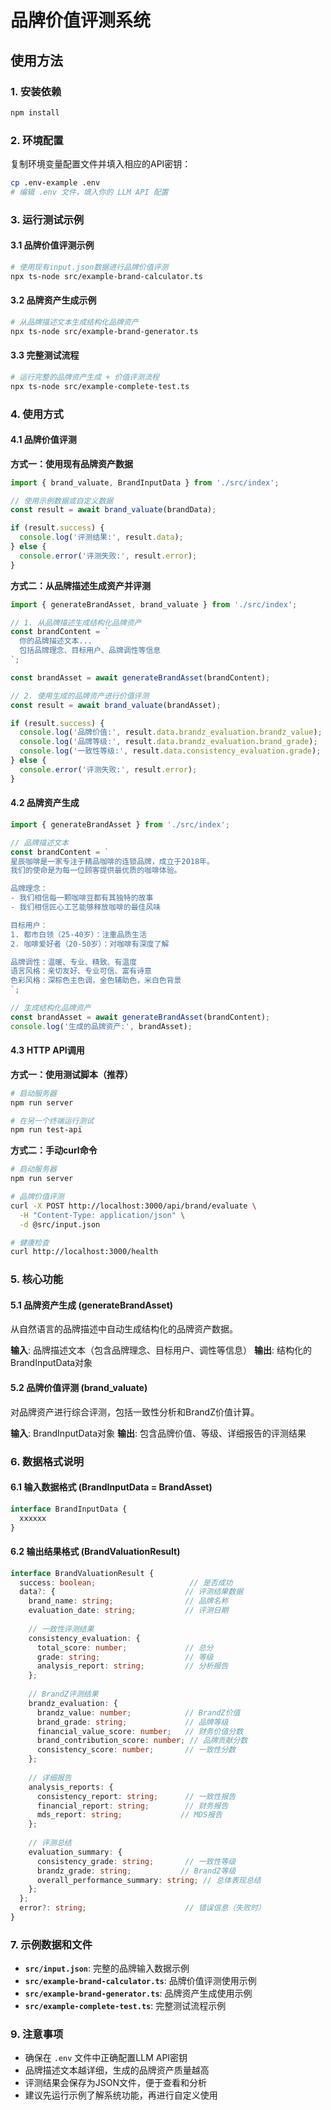 # 品牌价值评测系统

## 使用方法

### 1. 安装依赖
```bash
npm install
```

### 2. 环境配置
复制环境变量配置文件并填入相应的API密钥：
```bash
cp .env-example .env
# 编辑 .env 文件，填入你的 LLM API 配置
```

### 3. 运行测试示例

#### 3.1 品牌价值评测示例
```bash
# 使用现有input.json数据进行品牌价值评测
npx ts-node src/example-brand-calculator.ts
```

#### 3.2 品牌资产生成示例
```bash
# 从品牌描述文本生成结构化品牌资产
npx ts-node src/example-brand-generator.ts
```

#### 3.3 完整测试流程
```bash
# 运行完整的品牌资产生成 + 价值评测流程
npx ts-node src/example-complete-test.ts
```

### 4. 使用方式

#### 4.1 品牌价值评测

**方式一：使用现有品牌资产数据**
```typescript
import { brand_valuate, BrandInputData } from './src/index';

// 使用示例数据或自定义数据
const result = await brand_valuate(brandData);

if (result.success) {
  console.log('评测结果:', result.data);
} else {
  console.error('评测失败:', result.error);
}
```

**方式二：从品牌描述生成资产并评测**
```typescript
import { generateBrandAsset, brand_valuate } from './src/index';

// 1. 从品牌描述生成结构化品牌资产
const brandContent = `
  你的品牌描述文本...
  包括品牌理念、目标用户、品牌调性等信息
`;

const brandAsset = await generateBrandAsset(brandContent);

// 2. 使用生成的品牌资产进行价值评测
const result = await brand_valuate(brandAsset);

if (result.success) {
  console.log('品牌价值:', result.data.brandz_evaluation.brandz_value);
  console.log('品牌等级:', result.data.brandz_evaluation.brand_grade);
  console.log('一致性等级:', result.data.consistency_evaluation.grade);
} else {
  console.error('评测失败:', result.error);
}
```

#### 4.2 品牌资产生成
```typescript
import { generateBrandAsset } from './src/index';

// 品牌描述文本
const brandContent = `
星辰咖啡是一家专注于精品咖啡的连锁品牌，成立于2018年。
我们的使命是为每一位顾客提供最优质的咖啡体验。

品牌理念：
- 我们相信每一颗咖啡豆都有其独特的故事
- 我们相信匠心工艺能够释放咖啡的最佳风味

目标用户：
1. 都市白领（25-40岁）：注重品质生活
2. 咖啡爱好者（20-50岁）：对咖啡有深度了解

品牌调性：温暖、专业、精致、有温度
语言风格：亲切友好、专业可信、富有诗意
色彩风格：深棕色主色调，金色辅助色，米白色背景
`;

// 生成结构化品牌资产
const brandAsset = await generateBrandAsset(brandContent);
console.log('生成的品牌资产:', brandAsset);
```

#### 4.3 HTTP API调用

**方式一：使用测试脚本（推荐）**
```bash
# 启动服务器
npm run server

# 在另一个终端运行测试
npm run test-api
```

**方式二：手动curl命令**
```bash
# 启动服务器
npm run server

# 品牌价值评测
curl -X POST http://localhost:3000/api/brand/evaluate \
  -H "Content-Type: application/json" \
  -d @src/input.json

# 健康检查
curl http://localhost:3000/health

```

### 5. 核心功能

#### 5.1 品牌资产生成 (generateBrandAsset)
从自然语言的品牌描述中自动生成结构化的品牌资产数据。

**输入**: 品牌描述文本（包含品牌理念、目标用户、调性等信息）
**输出**: 结构化的BrandInputData对象

#### 5.2 品牌价值评测 (brand_valuate)
对品牌资产进行综合评测，包括一致性分析和BrandZ价值计算。

**输入**: BrandInputData对象
**输出**: 包含品牌价值、等级、详细报告的评测结果

### 6. 数据格式说明

#### 6.1 输入数据格式 (BrandInputData = BrandAsset)
```typescript
interface BrandInputData {
  xxxxxx
}
```

#### 6.2 输出结果格式 (BrandValuationResult)
```typescript
interface BrandValuationResult {
  success: boolean;                     // 是否成功
  data?: {                             // 评测结果数据
    brand_name: string;                // 品牌名称
    evaluation_date: string;           // 评测日期
    
    // 一致性评测结果
    consistency_evaluation: {
      total_score: number;             // 总分
      grade: string;                   // 等级
      analysis_report: string;         // 分析报告
    };
    
    // BrandZ评测结果
    brandz_evaluation: {
      brandz_value: number;            // BrandZ价值
      brand_grade: string;             // 品牌等级
      financial_value_score: number;   // 财务价值分数
      brand_contribution_score: number; // 品牌贡献分数
      consistency_score: number;       // 一致性分数
    };
    
    // 详细报告
    analysis_reports: {
      consistency_report: string;      // 一致性报告
      financial_report: string;        // 财务报告
      mds_report: string;             // MDS报告
    };
    
    // 评测总结
    evaluation_summary: {
      consistency_grade: string;       // 一致性等级
      brandz_grade: string;           // BrandZ等级
      overall_performance_summary: string; // 总体表现总结
    };
  };
  error?: string;                      // 错误信息（失败时）
}
```

### 7. 示例数据和文件

- **`src/input.json`**: 完整的品牌输入数据示例
- **`src/example-brand-calculator.ts`**: 品牌价值评测使用示例
- **`src/example-brand-generator.ts`**: 品牌资产生成使用示例
- **`src/example-complete-test.ts`**: 完整测试流程示例

### 9. 注意事项

- 确保在 `.env` 文件中正确配置LLM API密钥
- 品牌描述文本越详细，生成的品牌资产质量越高
- 评测结果会保存为JSON文件，便于查看和分析
- 建议先运行示例了解系统功能，再进行自定义使用
